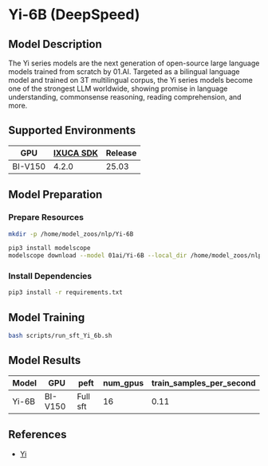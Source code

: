 # Yi-6B (DeepSpeed)

## Model Description

The Yi series models are the next generation of open-source large language models trained from scratch by 01.AI. Targeted as a bilingual language model and trained on 3T multilingual corpus, the Yi series models become one of the strongest LLM worldwide, showing promise in language understanding, commonsense reasoning, reading comprehension, and more. 

## Supported Environments

| GPU    | [IXUCA SDK](https://gitee.com/deep-spark/deepspark#%E5%A4%A9%E6%95%B0%E6%99%BA%E7%AE%97%E8%BD%AF%E4%BB%B6%E6%A0%88-ixuca) | Release |
|--------|-----------|---------|
| BI-V150 | 4.2.0     |  25.03  |

## Model Preparation

### Prepare Resources

```sh
mkdir -p /home/model_zoos/nlp/Yi-6B

pip3 install modelscope
modelscope download --model 01ai/Yi-6B --local_dir /home/model_zoos/nlp/Yi-6B

```

### Install Dependencies

```sh
pip3 install -r requirements.txt
```

## Model Training

```sh
bash scripts/run_sft_Yi_6b.sh
```

## Model Results

| Model | GPU     | peft     | num_gpus | train_samples_per_second |
|-------|---------|----------|----------|--------------------------|
| Yi-6B | BI-V150 | Full sft | 16       | 0.11                     |

## References

- [Yi](https://github.com/01-ai/Yi/tree/main?tab=readme-ov-file)

